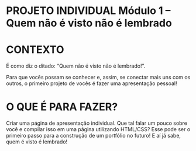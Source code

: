 # PROJETO INDIVIDUAL Módulo 1 – Quem não é visto não é lembrado

# CONTEXTO
É como diz o ditado: “Quem não é visto não é lembrado!”.

Para que vocês possam se conhecer e, assim, se
conectar mais uns com os outros, o primeiro projeto de
vocês é fazer uma apresentação pessoal! 

# O QUE É PARA FAZER?
Criar uma página de apresentação individual.
Que tal falar um pouco sobre você e compilar isso em uma
página utilizando HTML/CSS? Esse pode ser o primeiro
passo para a construção de um portfólio no futuro!
E aí já sabe, quem é visto é lembrado! 
